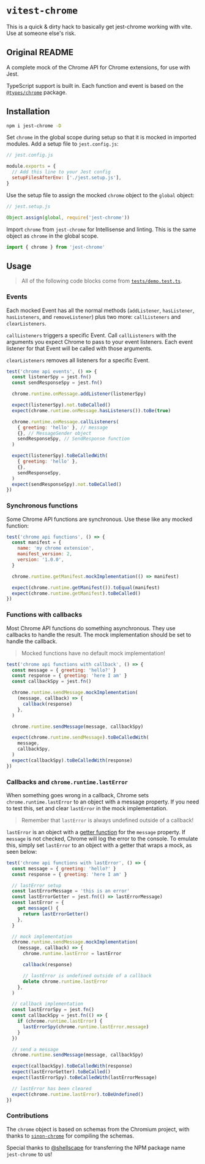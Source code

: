 # `vitest-chrome`

This is a quick & dirty hack to basically get jest-chrome working
with vite. Use at someone else's risk.

## Original README

A complete mock of the Chrome API for Chrome extensions, for use
with Jest.

TypeScript support is built in. Each function and event is based
on the
[`@types/chrome`](https://www.npmjs.com/package/@types/chrome)
package.

## Installation

```sh
npm i jest-chrome -D
```

Set `chrome` in the global scope during setup so that it is
mocked in imported modules. Add a setup file to `jest.config.js`:

```javascript
// jest.config.js

module.exports = {
  // Add this line to your Jest config
  setupFilesAfterEnv: ['./jest.setup.js'],
}
```

Use the setup file to assign the mocked `chrome` object to the
`global` object:

```javascript
// jest.setup.js

Object.assign(global, require('jest-chrome'))
```

Import `chrome` from `jest-chrome` for Intellisense and linting.
This is the same object as `chrome` in the global scope.

```javascript
import { chrome } from 'jest-chrome'
```

## Usage

> All of the following code blocks come from
> [`tests/demo.test.ts`](tests/demo.test.ts).

### Events

Each mocked Event has all the normal methods (`addListener`,
`hasListener`, `hasListeners`, and `removeListener`) plus two
more: `callListeners` and `clearListeners`.

`callListeners` triggers a specific Event. Call `callListeners`
with the arguments you expect Chrome to pass to your event
listeners. Each event listener for that Event will be called with
those arguments.

`clearListeners` removes all listeners for a specific Event.

```javascript
test('chrome api events', () => {
  const listenerSpy = jest.fn()
  const sendResponseSpy = jest.fn()

  chrome.runtime.onMessage.addListener(listenerSpy)

  expect(listenerSpy).not.toBeCalled()
  expect(chrome.runtime.onMessage.hasListeners()).toBe(true)

  chrome.runtime.onMessage.callListeners(
    { greeting: 'hello' }, // message
    {}, // MessageSender object
    sendResponseSpy, // SendResponse function
  )

  expect(listenerSpy).toBeCalledWith(
    { greeting: 'hello' },
    {},
    sendResponseSpy,
  )
  expect(sendResponseSpy).not.toBeCalled()
})
```

### Synchronous functions

Some Chrome API functions are synchronous. Use these like any
mocked function:

```javascript
test('chrome api functions', () => {
  const manifest = {
    name: 'my chrome extension',
    manifest_version: 2,
    version: '1.0.0',
  }

  chrome.runtime.getManifest.mockImplementation(() => manifest)

  expect(chrome.runtime.getManifest()).toEqual(manifest)
  expect(chrome.runtime.getManifest).toBeCalled()
})
```

### Functions with callbacks

Most Chrome API functions do something asynchronous. They use
callbacks to handle the result. The mock implementation should be
set to handle the callback.

> Mocked functions have no default mock implementation!

```javascript
test('chrome api functions with callback', () => {
  const message = { greeting: 'hello?' }
  const response = { greeting: 'here I am' }
  const callbackSpy = jest.fn()

  chrome.runtime.sendMessage.mockImplementation(
    (message, callback) => {
      callback(response)
    },
  )

  chrome.runtime.sendMessage(message, callbackSpy)

  expect(chrome.runtime.sendMessage).toBeCalledWith(
    message,
    callbackSpy,
  )
  expect(callbackSpy).toBeCalledWith(response)
})
```

### Callbacks and `chrome.runtime.lastError`

When something goes wrong in a callback, Chrome sets
`chrome.runtime.lastError` to an object with a message property.
If you need to test this, set and clear `lastError` in the mock
implementation.

> Remember that `lastError` is always undefined outside of a
> callback!

`lastError` is an object with a
[getter function](https://developer.mozilla.org/en-US/docs/Web/JavaScript/Reference/Functions/get)
for the `message` property. If `message` is not checked, Chrome
will log the error to the console. To emulate this, simply set
`lastError` to an object with a getter that wraps a mock, as seen
below:

```javascript
test('chrome api functions with lastError', () => {
  const message = { greeting: 'hello?' }
  const response = { greeting: 'here I am' }

  // lastError setup
  const lastErrorMessage = 'this is an error'
  const lastErrorGetter = jest.fn(() => lastErrorMessage)
  const lastError = {
    get message() {
      return lastErrorGetter()
    },
  }

  // mock implementation
  chrome.runtime.sendMessage.mockImplementation(
    (message, callback) => {
      chrome.runtime.lastError = lastError

      callback(response)

      // lastError is undefined outside of a callback
      delete chrome.runtime.lastError
    },
  )

  // callback implementation
  const lastErrorSpy = jest.fn()
  const callbackSpy = jest.fn(() => {
    if (chrome.runtime.lastError) {
      lastErrorSpy(chrome.runtime.lastError.message)
    }
  })

  // send a message
  chrome.runtime.sendMessage(message, callbackSpy)

  expect(callbackSpy).toBeCalledWith(response)
  expect(lastErrorGetter).toBeCalled()
  expect(lastErrorSpy).toBeCalledWith(lastErrorMessage)

  // lastError has been cleared
  expect(chrome.runtime.lastError).toBeUndefined()
})
```

### Contributions

The `chrome` object is based on schemas from the Chromium
project, with thanks to
[`sinon-chrome`](https://github.com/acvetkov/sinon-chrome) for
compiling the schemas.

Special thanks to [@shellscape](https://github.com/shellscape)
for transferring the NPM package name `jest-chrome` to us!
